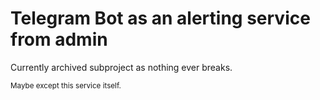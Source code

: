 # Telegram Bot as an alerting service from admin

Currently archived subproject as nothing ever breaks.

<small>Maybe except this service itself.</small>